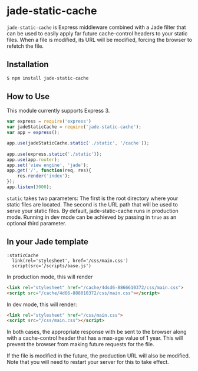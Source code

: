 # jade-static-cache #
``jade-static-cache`` is Express middleware combined with a Jade filter that can be used to 
easily apply far future cache-control headers to your static files. When a file is modified, 
its URL will be modified, forcing the browser to refetch the file.

## Installation ##

```bash
$ npm install jade-static-cache
```

## How to Use ##
This module currently supports Express 3.

```js
var express = require('express')
var jadeStaticCache = require('jade-static-cache');
var app = express();

app.use(jadeStaticCache.static('./static', '/cache'));
    
app.use(express.static('./static')); 
app.use(app.router);
app.set('view engine', 'jade');
app.get('/', function(req, res){
	res.render('index');
});
app.listen(3000);
```

``static`` takes two parameters: The first is the root directory where your static
files are located. The second is the URL path that will be used to serve your static
files. By default, jade-static-cache runs in production mode. Running in dev mode can
be achieved by passing in ``true`` as an optional third parameter.

## In your Jade template

```jade
:staticCache
  link(rel='stylesheet', href='/css/main.css')
  script(src='/scripts/base.js')
```

In production mode, this will render

```html
<link rel="stylesheet" href="/cache/4dsd6-8866610372/css/main.css">
<script src="/cache/4d66-888010372/css/main.css"></script>
```

In dev mode, this will render:

```html
<link rel="stylesheet" href="/css/main.css">
<script src="/css/main.css"></script>
```

In both cases, the appropriate response with be sent to the browser along with a 
cache-control header that has a max-age value of 1 year. This will prevent the browser 
from making future requests for the file.

If the file is modified in the future, the production URL will also be modified. Note 
that you will need to restart your server for this to take effect.